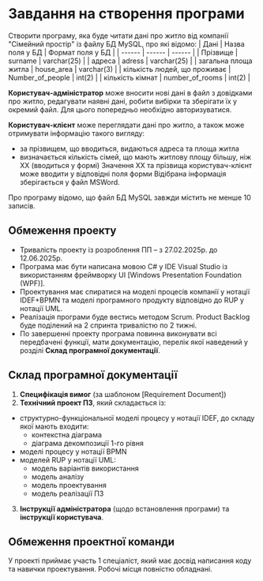 # Завдання на створення програми
Створити програму, яка буде читати дані про житло від компанії "Сімейний простір" із файлу БД MySQL, про які відомо: 
| Дані | Назва поля у БД | Формат поля у БД |
| ------ | ------ | ------ |
| Прізвище | surname	| varchar(25) |
| адреса | adress	| varchar(25) |
| загальна площа житла | house_area | varchar(3) |
| кількість людей, що проживає | Number_of_people | int(2) |
| кількість кімнат | number_of_rooms | int(2) |

**Користувач-адміністратор** може вносити нові дані в файл з довідками про житло, редагувати наявні дані, робити вибірки та зберігати їх у окремий файл. Для цього попередньо необхідно авторизуватися.

**Користувач-клієнт** може переглядати дані про житло, а також може отримувати інформацію такого вигляду:
- за прізвищем, що вводиться, видаються адреса та площа житла
- визначається кількість сімей, що мають житлову площу більшу, ніж ХХ (вводиться у формі)
Значення ХХ та прізвища користувач-клієнт може вводити у відповідні поля форми
Відібрана інформація зберігається у файл MSWord.

Про програму відомо, що файл БД MySQL завжди містить не менше 10 записів.

## Обмеження проекту
- Тривалість проекту із розроблення ПП – з 27.02.2025р. до 12.06.2025р.
- Програма має бути написана мовою C# у IDE Visual Studio із використанням фреймворку UI [Windows Presentation Foundation (WPF)]. 
- Проектування має спиратися на моделі процесів компанії у нотації IDEF+BPMN та моделі програмного продукту відповідно до RUP у нотації UML.
- Реалізація програми буде вестись методом Scrum. Product Backlog буде поділений на 2 спринта тривалістю по 2 тижні.
- По завершенні проекту програма повинна виконувати всі передбачені функції, мати документацію, перелік якої наведений у розділі **Склад програмної документації**.


## Склад програмної документації
1. **Специфікація вимог** (за шаблоном [Requirement Document])
2. **Технічний проект ПЗ**, який складається із:
- структурно-функціональної моделі процесу у нотації IDEF, до складу якої мають входити:
    + контекстна діаграма
    + діаграма декомпозиції 1-го рівня
- моделі процесу у нотації BPMN	
- моделей RUP у нотації UML:
    + модель варіантів використання
    + модель аналізу
    + модель проектування
    + модель реалізації ПЗ
 3. **Інструкції адміністратора** (щодо встановлення програми) та **інструкції користувача**.

## Обмеження проектної команди

У проекті приймає участь 1 спеціаліст, який має досвід написання коду та навички проектування.
Робочі місця повністю обладнані.
